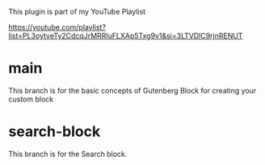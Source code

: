 This plugin is part of my YouTube Playlist

https://youtube.com/playlist?list=PL3oytveTy2CdcqJrMRRIuFLXAp5Txg9v1&si=3LTVDlC9rjnRENUT

# main
This branch is for the basic concepts of Gutenberg Block for creating your custom block

# search-block
This branch is for the Search block.
